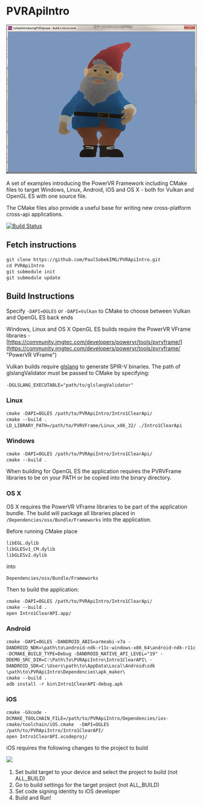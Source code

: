 # PVRApiIntro

![](README.png)

A set of examples introducing the PowerVR Framework including CMake files to target Windows, Linux, Android, iOS and OS X - both for Vulkan and OpenGL ES with one source file.

The CMake files also provide a useful base for writing new cross-platform cross-api applications.


[![Build Status](https://travis-ci.org/PaulSobekIMG/PVRApiIntro.svg?branch=master)](https://travis-ci.org/PaulSobekIMG/PVRApiIntro)

## Fetch instructions
```
git clone https://github.com/PaulSobekIMG/PVRApiIntro.git
cd PVRApiIntro
git submodule init
git submodule update
```

## Build Instructions

Specify ```-DAPI=OGLES``` or ```-DAPI=Vulkan``` to CMake to choose between Vulkan and OpenGL ES back ends

Windows, Linux and OS X OpenGL ES builds require the PowerVR VFrame libraries - [https://community.imgtec.com/developers/powervr/tools/pvrvframe/](https://community.imgtec.com/developers/powervr/tools/pvrvframe/ "PowerVR VFrame")

Vulkan builds require [glslang](https://github.com/KhronosGroup/glslang) to generate SPIR-V binaries. The path of glslangValidator must be passed to CMake by specifying:

``` -DGLSLANG_EXECUTABLE="path/to/glslangValidator" ```

### Linux

```
cmake -DAPI=OGLES /path/to/PVRApiIntro/Intro1ClearApi/
cmake --build .
LD_LIBRARY_PATH=/path/to/PVRVFrame/Linux_x86_32/ ./Intro1ClearApi
```

### Windows

```
cmake -DAPI=OGLES /path/to/PVRApiIntro/Intro1ClearApi/
cmake --build .
```
When building for OpenGL ES the application requires the PVRVFrame libraries to be on your PATH or be copied into the binary directory.

### OS X

OS X requires the PowerVR VFrame libraries to be part of the application bundle. The build will package all libraries placed in ```/Dependencies/osx/Bundle/Frameworks``` into the application.

Before running CMake place

```
libEGL.dylib
libGLESv1_CM.dylib
libGLESv2.dylib
```
into
```
Dependencies/osx/Bundle/Frameworks
```

Then to build the application:

```
cmake -DAPI=OGLES /path/to/PVRApiIntro/Intro1ClearApi/
cmake --build .
open Intro1ClearAPI.app/
```

### Android
```
cmake -DAPI=OGLES -DANDROID_ABIS=armeabi-v7a -DANDROID_NDK=\path\to\android-ndk-r11c-windows-x86_64\android-ndk-r11c -DCMAKE_BUILD_TYPE=Debug -DANDROID_NATIVE_API_LEVEL="19" -DDEMO_SRC_DIR=C:\Path\To\PVRApiIntro\Intro1ClearAPI\ -DANDROID_SDK=C:\Users\path\to\AppData\Local\Android\sdk \path\to\PVRApiIntro\Dependencies\apk_maker\
cmake --build .
adb install -r bin\Intro1ClearAPI-debug.apk
```

### iOS
```
cmake -GXcode -DCMAKE_TOOLCHAIN_FILE=/path/to/PVRApiIntro/Dependencies/ios-cmake/toolchain/iOS.cmake  -DAPI=OGLES /path/to/PVRApiIntro/Intro1ClearAPI/
open Intro1ClearAPI.xcodeproj/
```

iOS requires the following changes to the project to build

![](ios.png)

1. Set build target to your device and select the project to build (not ALL_BUILD)
2. Go to build settings for the target project (not ALL_BUILD)
3. Set code signing identity to iOS developer
4. Build and Run!
